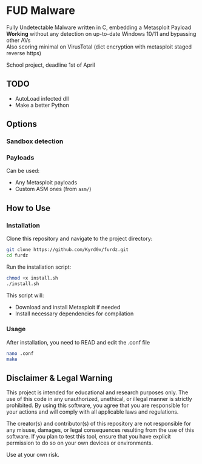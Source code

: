 # FUD Malware

Fully Undetectable Malware written in C, embedding a Metasploit Payload\
**Working** without any detection on up-to-date Windows 10/11 and bypassing other AVs\
Also scoring minimal on VirusTotal (dict encryption with metasploit staged reverse https)

School project, deadline 1st of April

## TODO
 - AutoLoad infected dll
 - Make a better Python

## Options

### Sandbox detection


### Payloads

Can be used:
 - Any Metasploit payloads
 - Custom ASM ones (from ```asm/```)


## How to Use

### Installation

Clone this repository and navigate to the project directory:

```sh
git clone https://github.com/Kyrd0x/furdz.git
cd furdz
```

Run the installation script:

```sh
chmod +x install.sh
./install.sh
```

This script will:
- Download and install Metasploit if needed
- Install necessary dependencies for compilation

### Usage

After installation, you need to READ and edit the .conf file

```sh
nano .conf
make
```

## Disclaimer & Legal Warning

This project is intended for educational and research purposes only. The use of this code in any unauthorized, unethical, or illegal manner is strictly prohibited. By using this software, you agree that you are responsible for your actions and will comply with all applicable laws and regulations.

The creator(s) and contributor(s) of this repository are not responsible for any misuse, damages, or legal consequences resulting from the use of this software. If you plan to test this tool, ensure that you have explicit permission to do so on your own devices or environments.

Use at your own risk.
